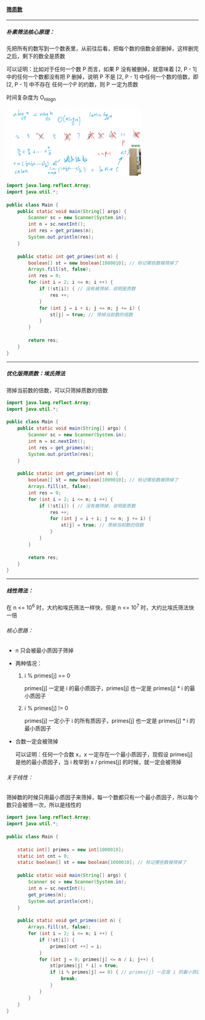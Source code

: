 #### <a href="https://www.acwing.com/problem/content/870/">筛质数</a>

----------------

##### 朴素筛法核心原理：

先把所有的数写到一个数表里，从前往后看，把每个数的倍数全部删掉，这样删完之后，剩下的数全是质数

可以证明：比如对于任何一个数 P 而言，如果 P 没有被删掉，就意味着 [2, P - 1] 中的任何一个数都没有把 P 删掉，说明 P 不是 [2, P - 1] 中任何一个数的倍数，即 [2, P - 1] 中不存在 任何一个P 的约数，则 P 一定为质数

时间复杂度为 O<sub>nlogn</sub> 

<img src="https://raw.githubusercontent.com/DaoZuQieXing/Learn/main/img/算法基础课/算法基础课第四讲：数学知识/朴素版筛质数.png" alt="system call" style="max-width: 70%">

```java
import java.lang.reflect.Array;
import java.util.*;

public class Main {
    public static void main(String[] args) {
        Scanner sc = new Scanner(System.in);
        int n = sc.nextInt();
        int res = get_primes(n);
        System.out.println(res);
    }

    public static int get_primes(int n) {
        boolean[] st = new boolean[1000010]; // 标记哪些数被筛掉了
        Arrays.fill(st, false);
        int res = 0;
        for (int i = 2; i <= n; i ++) {
            if (!st[i]) { // 没有被筛掉，说明是质数
                res ++;
            }
            for (int j = i + i; j <= n; j += i) {
                st[j] = true; // 筛掉当前数的倍数
            }
        }
        
        return res;
    }
}
```

---------------------

##### 优化版筛质数：埃氏筛法

筛掉当前数的倍数，可以只筛掉质数的倍数

```java
import java.lang.reflect.Array;
import java.util.*;

public class Main {
    public static void main(String[] args) {
        Scanner sc = new Scanner(System.in);
        int n = sc.nextInt();
        int res = get_primes(n);
        System.out.println(res);
    }

    public static int get_primes(int n) {
        boolean[] st = new boolean[1000010]; // 标记哪些数被筛掉了
        Arrays.fill(st, false);
        int res = 0;
        for (int i = 2; i <= n; i ++) {
            if (!st[i]) { // 没有被筛掉，说明是质数
                res ++;
                for (int j = i + i; j <= n; j += i) {
                	st[j] = true; // 筛掉当前数的倍数
            	}
            }
        }
        
        return res;
    }
}
```

----------------

##### 线性筛法：

在 n <= 10<sup>6</sup> 时，大约和埃氏筛法一样快，但是 n <= 10<sup>7</sup> 时，大约比埃氏筛法快一倍

###### 核心思路：

- n 只会被最小质因子筛掉

- 两种情况：

  1. i % primes[j] == 0

     primes[j] 一定是 i 的最小质因子，primes[j] 也一定是 primes[j] * i 的最小质因子

  2. i % primes[j] != 0

     primes[j] 一定小于 i 的所有质因子，primes[j] 也一定是 primes[j] * i 的最小质因子

- 合数一定会被筛掉

  可以证明：任何一个合数 x，x 一定存在一个最小质因子，现假设 primes[j] 是他的最小质因子，当 i 枚举到 x / primes[j] 的时候，就一定会被筛掉

###### 关于线性：

筛掉数的时候只用最小质因子来筛掉，每一个数都只有一个最小质因子，所以每个数只会被筛一次，所以是线性的

```java
import java.lang.reflect.Array;
import java.util.*;

public class Main {

    static int[] primes = new int[1000010];
    static int cnt = 0;
    static boolean[] st = new boolean[1000010]; // 标记哪些数被筛掉了

    public static void main(String[] args) {
        Scanner sc = new Scanner(System.in);
        int n = sc.nextInt();
        get_primes(n);
        System.out.println(cnt);
    }

    public static void get_primes(int n) {
        Arrays.fill(st, false);
        for (int i = 2; i <= n; i ++) {
            if (!st[i]) {
                primes[cnt ++] = i;
            }
            for (int j = 0; primes[j] <= n / i; j++) {
                st[primes[j] * i] = true;
                if (i % primes[j] == 0) { // primes[j] 一定是 i 的最小质因子
                    break;
                }
            }
        }
    }
}
```

